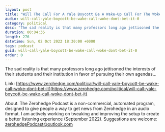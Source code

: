 ```yaml
---
layout: post
title: "Will The Call For A Yale Boycott Be A Wake-Up Call For The Woke? Don't Bet On It"
audio: will-call-yale-boycott-be-wake-call-woke-dont-bet-it-0
category: political
desc: "The sad reality is that many professors long ago jettisoned the interests of their students and their institution in favor of pursuing their own agendas..."
duration: 00:04:36
length: 276
datetime: Sun, 02 Oct 2022 18:30:00 +0000
tags: podcast
guid: will-call-yale-boycott-be-wake-call-woke-dont-bet-it-0
order: 0
---
```

The sad reality is that many professors long ago jettisoned the interests of their students and their institution in favor of pursuing their own agendas...

Link: [https://www.zerohedge.com/political/will-call-yale-boycott-be-wake-call-woke-dont-bet-it](https://www.zerohedge.com/political/will-call-yale-boycott-be-wake-call-woke-dont-bet-it)

About: The Zerohedge Podcast is a non-commercial, automated program, designed to give people a way to get news from Zerohedge in an audio format.  I am actively working on tweaking and improving the setup to create a better listening experience (September 2022).  Suggestions are welcome: [zerohedgePodcast@outlook.com](mailto:zerohedgePodcast@outlook.com)